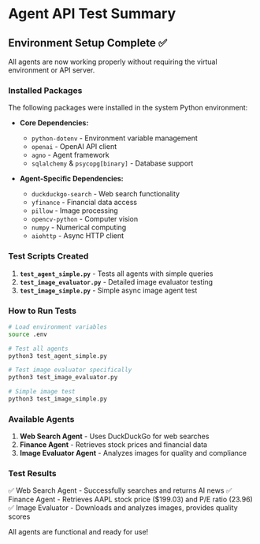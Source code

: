 # Agent API Test Summary

## Environment Setup Complete ✅

All agents are now working properly without requiring the virtual environment or API server.

### Installed Packages

The following packages were installed in the system Python environment:

- **Core Dependencies:**
  - `python-dotenv` - Environment variable management
  - `openai` - OpenAI API client
  - `agno` - Agent framework
  - `sqlalchemy` & `psycopg[binary]` - Database support

- **Agent-Specific Dependencies:**
  - `duckduckgo-search` - Web search functionality
  - `yfinance` - Financial data access
  - `pillow` - Image processing
  - `opencv-python` - Computer vision
  - `numpy` - Numerical computing
  - `aiohttp` - Async HTTP client

### Test Scripts Created

1. **`test_agent_simple.py`** - Tests all agents with simple queries
2. **`test_image_evaluator.py`** - Detailed image evaluator testing
3. **`test_image_simple.py`** - Simple async image agent test

### How to Run Tests

```bash
# Load environment variables
source .env

# Test all agents
python3 test_agent_simple.py

# Test image evaluator specifically
python3 test_image_evaluator.py

# Simple image test
python3 test_image_simple.py
```

### Available Agents

1. **Web Search Agent** - Uses DuckDuckGo for web searches
2. **Finance Agent** - Retrieves stock prices and financial data
3. **Image Evaluator Agent** - Analyzes images for quality and compliance

### Test Results

✅ Web Search Agent - Successfully searches and returns AI news
✅ Finance Agent - Retrieves AAPL stock price ($199.03) and P/E ratio (23.96)
✅ Image Evaluator - Downloads and analyzes images, provides quality scores

All agents are functional and ready for use!